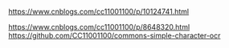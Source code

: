 https://www.cnblogs.com/cc11001100/p/10124741.html

https://www.cnblogs.com/cc11001100/p/8648320.html
https://github.com/CC11001100/commons-simple-character-ocr





